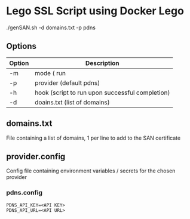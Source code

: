 # Lego SSL Script using Docker Lego

./genSAN.sh -d domains.txt -p pdns 

## Options
Option | Description
----- | -----
-m | mode ( run | renew )
-p | provider (default pdns)
-h | hook (script to run upon successful completion)
-d | doains.txt (list of domains)


## domains.txt

File containing a list of domains, 1 per line to add to the SAN certificate

## provider.config

Config file containing environment variables / secrets for the chosen provider


### pdns.config

```
PDNS_API_KEY=<API KEY>
PDNS_API_URL=<API URL>
```
